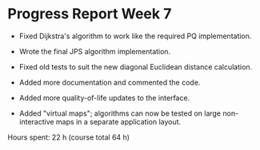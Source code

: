 # Progress Report Week 7

- Fixed Dijkstra's algorithm to work like the required PQ implementation.

- Wrote the final JPS algorithm implementation.

- Fixed old tests to suit the new diagonal Euclidean distance calculation.

- Added more documentation and commented the code.

- Added more quality-of-life updates to the interface.

- Added "virtual maps"; algorithms can now be tested on large non-interactive maps in a separate application layout.

Hours spent: 22 h (course total 64 h)
